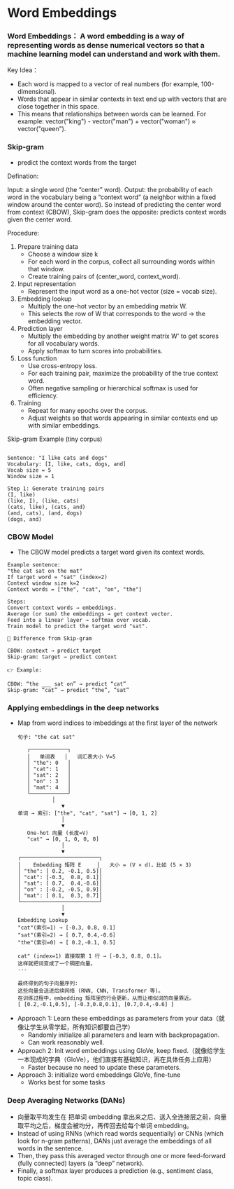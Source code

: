 # Word Embeddings

### Word Embeddings： A word embedding is a way of representing words as dense numerical vectors so that a machine learning model can understand and work with them.
Key Idea： 
- Each word is mapped to a vector of real numbers (for example, 100-dimensional).
- Words that appear in similar contexts in text end up with vectors that are close together in this space.
- This means that relationships between words can be learned. For example: vector("king") - vector("man") + vector("woman") ≈ vector("queen").


### Skip-gram
- predict the context words from the target

Defination:  

Input: a single word (the “center” word).
Output: the probability of each word in the vocabulary being a “context word” (a neighbor within a fixed window around the center word).
So instead of predicting the center word from context (CBOW), Skip-gram does the opposite: predicts context words given the center word.

Procedure:

1. Prepare training data
   - Choose a window size k
   - For each word in the corpus, collect all surrounding words within that window.
   - Create training pairs of (center_word, context_word).
2. Input representation
   - Represent the input word as a one-hot vector (size = vocab size).
3. Embedding lookup
   - Multiply the one-hot vector by an embedding matrix W.
   - This selects the row of W that corresponds to the word → the embedding vector.
4. Prediction layer
   - Multiply the embedding by another weight matrix W' to get scores for all vocabulary words.
   - Apply softmax to turn scores into probabilities.
5. Loss function
   - Use cross-entropy loss.
   - For each training pair, maximize the probability of the true context word.
   - Often negative sampling or hierarchical softmax is used for efficiency.
6. Training
   - Repeat for many epochs over the corpus.
   - Adjust weights so that words appearing in similar contexts end up with similar embeddings.
     
Skip-gram Example (tiny corpus)
```

Sentence: "I like cats and dogs"
Vocabulary: [I, like, cats, dogs, and]
Vocab size = 5
Window size = 1

Step 1: Generate training pairs
(I, like)
(like, I), (like, cats)
(cats, like), (cats, and)
(and, cats), (and, dogs)
(dogs, and)
```


### CBOW Model
- The CBOW model predicts a target word given its context words.

```
Example sentence:
"the cat sat on the mat"
If target word = "sat" (index=2)
Context window size k=2
Context words = ["the", "cat", "on", "the"]

Steps:
Convert context words → embeddings.
Average (or sum) the embeddings → get context vector.
Feed into a linear layer → softmax over vocab.
Train model to predict the target word "sat".

🔹 Difference from Skip-gram

CBOW: context → predict target
Skip-gram: target → predict context

👉 Example:

CBOW: “the ___ sat on” → predict “cat”
Skip-gram: “cat” → predict “the”, “sat”
```


### Applying embeddings in the deep networks
- Map from word indices to imbeddings at the first layer of the network
     ```
     句子: "the cat sat"

        ┌────────────┐
        │   单词表   │   词汇表大小 V=5
        │ "the": 0   │
        │ "cat": 1   │
        │ "sat": 2   │
        │ "on" : 3   │
        │ "mat": 4   │
        └────────────┘
                │
                   ▼
   单词 → 索引: ["the", "cat", "sat"] → [0, 1, 2]
                   │
                   ▼
        One-hot 向量 (长度=V)
        "cat" → [0, 1, 0, 0, 0]
                   │
                   ▼
    ┌─────────────────────────┐
    │    Embedding 矩阵 E     │   大小 = (V × d)，比如 (5 × 3)
    │ "the": [ 0.2, -0.1, 0.5]│
    │ "cat": [-0.3,  0.8, 0.1]│
    │ "sat": [ 0.7,  0.4,-0.6]│
    │ "on" : [-0.2, -0.5, 0.9]│
    │ "mat": [ 0.1,  0.3, 0.7]│
    └─────────────────────────┘
                   │
                   ▼
   Embedding Lookup
   "cat"(索引=1) → [-0.3, 0.8, 0.1]
   "sat"(索引=2) → [ 0.7, 0.4,-0.6]
   "the"(索引=0) → [ 0.2,-0.1, 0.5]
   
   cat" (index=1) 直接取第 1 行 → [-0.3, 0.8, 0.1]。
   这样就把词变成了一个稠密向量。
   ---
   
   最终得到的句子向量序列:
   这些向量会送进后续网络 (RNN, CNN, Transformer 等)。
   在训练过程中，embedding 矩阵里的行会更新，从而让相似词的向量靠近。
   [ [0.2,-0.1,0.5], [-0.3,0.8,0.1], [0.7,0.4,-0.6] ]
   ```
- Approach 1: Learn these embeddings as parameters from your data（就像让学生从零学起，所有知识都要自己学）
  -  Randomly initialize all parameters and learn with backpropagation.
  -  Can work reasonably well.
- Approach 2: Init word embeddings using GloVe, keep fixed.（就像给学生一本现成的字典（GloVe），他们直接有基础知识，再在具体任务上应用）
  - Faster because no need to update these parameters.
- Approach 3: initialize word embeddings GloVe, fine-tune
   -  Works best for some tasks
 
### Deep Averaging Networks (DANs) 
   - 向量取平均发生在 把单词 embedding 拿出来之后、送入全连接层之前，向量取平均之后，梯度会被均分，再传回去给每个单词 embedding。
   - Instead of using RNNs (which read words sequentially) or CNNs (which look for n-gram patterns), DANs just average the embeddings of all words in the sentence.
   - Then, they pass this averaged vector through one or more feed-forward (fully connected) layers (a “deep” network).
   - Finally, a softmax layer produces a prediction (e.g., sentiment class, topic class).
   



